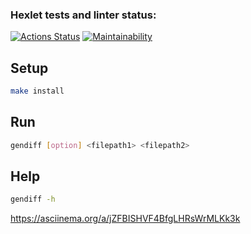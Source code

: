 ### Hexlet tests and linter status:
[![Actions Status](https://github.com/blackgoldi/fullstack-javascript-project-46/actions/workflows/hexlet-check.yml/badge.svg)](https://github.com/blackgoldi/fullstack-javascript-project-46/actions)
[![Maintainability](https://qlty.sh/badges/e960f546-7ace-4251-a76a-ebb8f8e90499/maintainability.svg)](https://qlty.sh/gh/blackgoldi/projects/fullstack-javascript-project-46)

## Setup

```bash
make install
```

## Run 

```bash
gendiff [option] <filepath1> <filepath2>
```
## Help

```bash
gendiff -h
```

https://asciinema.org/a/jZFBISHVF4BfgLHRsWrMLKk3k
